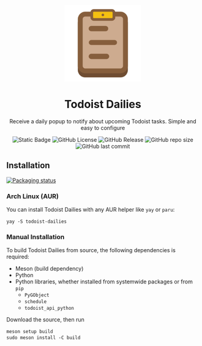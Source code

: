 <p align="center">
    <img src="data/io.github.sss_says_snek.todoist_dailies.svg" width="200" alt="Todoist Dailies logo">
</p>
<h1 align="center">Todoist Dailies</h1>
<p align="center">Receive a daily popup to notify about upcoming Todoist tasks. Simple and easy to configure</p>
<p align="center">
    <img alt="Static Badge" src="https://img.shields.io/badge/Python-%233776ab?style=for-the-badge&logo=python&logoColor=ffffff">
    <img alt="GitHub License" src="https://img.shields.io/github/license/SSS-Says-Snek/todoist-dailies?style=for-the-badge">
    <img alt="GitHub Release" src="https://img.shields.io/github/v/release/SSS-Says-Snek/todoist-dailies?style=for-the-badge">
    <img alt="GitHub repo size" src="https://img.shields.io/github/repo-size/SSS-Says-Snek/todoist-dailies?style=for-the-badge">
    <img alt="GitHub last commit" src="https://img.shields.io/github/last-commit/SSS-Says-Snek/todoist-dailies?style=for-the-badge">
</p>

## Installation

[![Packaging status](https://repology.org/badge/vertical-allrepos/todoist-dailies.svg)](https://repology.org/project/todoist-dailies/versions)

### Arch Linux (AUR)
You can install Todoist Dailies with any AUR helper like `yay` or `paru`:
```
yay -S todoist-dailies
```

### Manual Installation
To build Todoist Dailies from source, the following dependencies is required:
- Meson (build dependency)
- Python
- Python libraries, whether installed from systemwide packages or from `pip`
    - `PyGObject`
    - `schedule`
    - `todoist_api_python`

Download the source, then run
```
meson setup build
sudo meson install -C build
```
